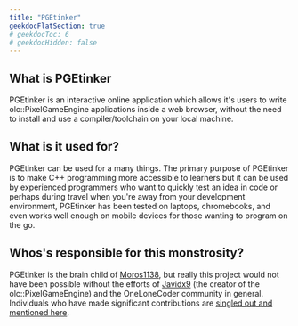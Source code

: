 ```yaml
---
title: "PGEtinker"
geekdocFlatSection: true
# geekdocToc: 6
# geekdocHidden: false
---
```


## What is PGEtinker

PGEtinker is an interactive online application which allows it's users to write
olc::PixelGameEngine applications inside a web browser, without the need to install
and use a compiler/toolchain on your local machine.

## What is it used for?

PGEtinker can be used for a many things. The primary purpose of PGEtinker is to
make C++ programming more accessible to learners but it can be used by experienced
programmers who want to quickly test an idea in code or perhaps during travel when
you're away from your development environment, PGEtinker has been tested on laptops,
chromebooks, and even works well enough on mobile devices for those wanting to
program on the go.


## Whos's responsible for this monstrosity?

PGEtinker is the brain child of
<a class="gdoc-markdown__link" href="https://github.com/Moros1138" target="_blank">Moros1138</a>,
but really this project would not have been possible without the efforts of
<a class="gdoc-markdown__link" href="https://www.youtube.com/@Javidx9" target="_blank">Javidx9</a>
(the creator of the olc::PixelGameEngine)
and the OneLoneCoder community in general. Individuals who have made significant
contributions are [singled out and mentioned here](docs/credits/).

